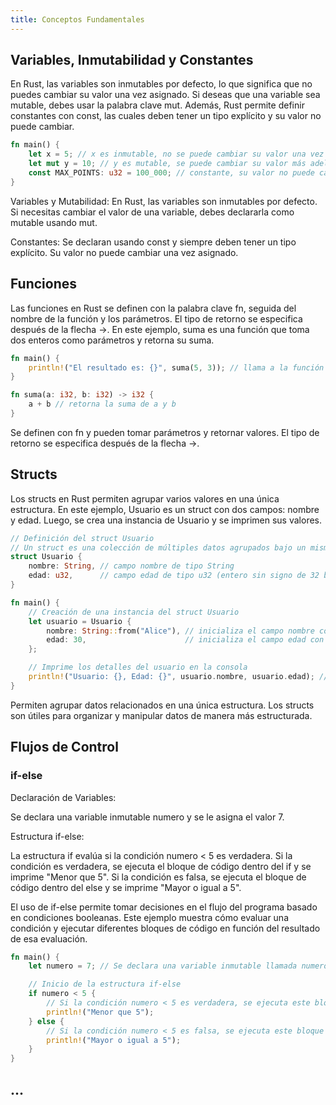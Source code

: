 ```yaml
---
title: Conceptos Fundamentales
---
```


## Variables, Inmutabilidad y Constantes

En Rust, las variables son inmutables por defecto, lo que significa que no puedes cambiar su valor una vez asignado. Si deseas que una variable sea mutable, debes usar la palabra clave mut. Además, Rust permite definir constantes con const, las cuales deben tener un tipo explícito y su valor no puede cambiar.

```rs
fn main() {
    let x = 5; // x es inmutable, no se puede cambiar su valor una vez asignado
    let mut y = 10; // y es mutable, se puede cambiar su valor más adelante
    const MAX_POINTS: u32 = 100_000; // constante, su valor no puede cambiar y se debe declarar con tipo
}
```

Variables y Mutabilidad: En Rust, las variables son inmutables por defecto. Si necesitas cambiar el valor de una variable, debes declararla como mutable usando mut.

Constantes: Se declaran usando const y siempre deben tener un tipo explícito. Su valor no puede cambiar una vez asignado.

## Funciones

Las funciones en Rust se definen con la palabra clave fn, seguida del nombre de la función y los parámetros. El tipo de retorno se especifica después de la flecha ->. En este ejemplo, suma es una función que toma dos enteros como parámetros y retorna su suma.

```rs
fn main() {
    println!("El resultado es: {}", suma(5, 3)); // llama a la función suma y muestra el resultado
}

fn suma(a: i32, b: i32) -> i32 {
    a + b // retorna la suma de a y b
}
```

Se definen con fn y pueden tomar parámetros y retornar valores. El tipo de retorno se especifica después de la flecha ->.

## Structs

Los structs en Rust permiten agrupar varios valores en una única estructura. En este ejemplo, Usuario es un struct con dos campos: nombre y edad. Luego, se crea una instancia de Usuario y se imprimen sus valores.

```rs
// Definición del struct Usuario
// Un struct es una colección de múltiples datos agrupados bajo un mismo nombre
struct Usuario {
    nombre: String, // campo nombre de tipo String
    edad: u32,      // campo edad de tipo u32 (entero sin signo de 32 bits)
}

fn main() {
    // Creación de una instancia del struct Usuario
    let usuario = Usuario {
        nombre: String::from("Alice"), // inicializa el campo nombre con el valor "Alice"
        edad: 30,                      // inicializa el campo edad con el valor 30
    };

    // Imprime los detalles del usuario en la consola
    println!("Usuario: {}, Edad: {}", usuario.nombre, usuario.edad); // imprime los detalles del usuario
}
```

Permiten agrupar datos relacionados en una única estructura. Los structs son útiles para organizar y manipular datos de manera más estructurada.

## Flujos de Control

### if-else

Declaración de Variables:

Se declara una variable inmutable numero y se le asigna el valor 7.

Estructura if-else:

La estructura if evalúa si la condición numero < 5 es verdadera.
Si la condición es verdadera, se ejecuta el bloque de código dentro del if y se imprime "Menor que 5".
Si la condición es falsa, se ejecuta el bloque de código dentro del else y se imprime "Mayor o igual a 5".

El uso de if-else permite tomar decisiones en el flujo del programa basado en condiciones booleanas. Este ejemplo muestra cómo evaluar una condición y ejecutar diferentes bloques de código en función del resultado de esa evaluación.

```rs
fn main() {
    let numero = 7; // Se declara una variable inmutable llamada numero y se le asigna el valor 7

    // Inicio de la estructura if-else
    if numero < 5 {
        // Si la condición numero < 5 es verdadera, se ejecuta este bloque
        println!("Menor que 5");
    } else {
        // Si la condición numero < 5 es falsa, se ejecuta este bloque
        println!("Mayor o igual a 5");
    }
}
```

## ...

##
